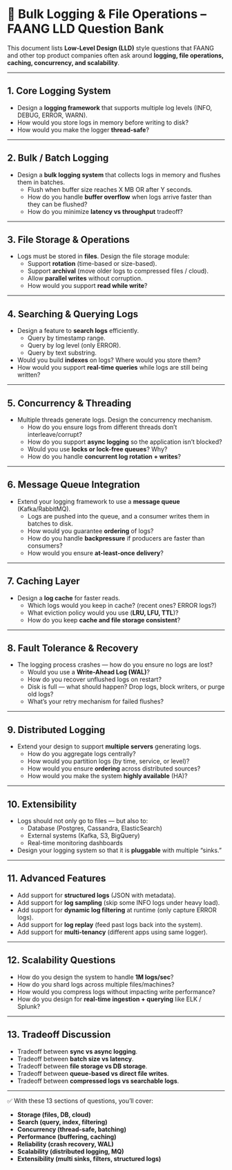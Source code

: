 # 📂 Bulk Logging & File Operations – FAANG LLD Question Bank

This document lists **Low-Level Design (LLD)** style questions that FAANG and other top product companies often ask around **logging, file operations, caching, concurrency, and scalability**.

---

## **1. Core Logging System**
- Design a **logging framework** that supports multiple log levels (INFO, DEBUG, ERROR, WARN).
- How would you store logs in memory before writing to disk?
- How would you make the logger **thread-safe**?

---

## **2. Bulk / Batch Logging**
- Design a **bulk logging system** that collects logs in memory and flushes them in batches.
  - Flush when buffer size reaches X MB OR after Y seconds.
  - How do you handle **buffer overflow** when logs arrive faster than they can be flushed?
  - How do you minimize **latency vs throughput** tradeoff?

---

## **3. File Storage & Operations**
- Logs must be stored in **files**. Design the file storage module:
  - Support **rotation** (time-based or size-based).
  - Support **archival** (move older logs to compressed files / cloud).
  - Allow **parallel writes** without corruption.
  - How would you support **read while write**?

---

## **4. Searching & Querying Logs**
- Design a feature to **search logs** efficiently.
  - Query by timestamp range.
  - Query by log level (only ERROR).
  - Query by text substring.
- Would you build **indexes** on logs? Where would you store them?
- How would you support **real-time queries** while logs are still being written?

---

## **5. Concurrency & Threading**
- Multiple threads generate logs. Design the concurrency mechanism.
  - How do you ensure logs from different threads don’t interleave/corrupt?
  - How do you support **async logging** so the application isn’t blocked?
  - Would you use **locks or lock-free queues**? Why?
  - How do you handle **concurrent log rotation + writes**?

---

## **6. Message Queue Integration**
- Extend your logging framework to use a **message queue** (Kafka/RabbitMQ).
  - Logs are pushed into the queue, and a consumer writes them in batches to disk.
  - How would you guarantee **ordering** of logs?
  - How do you handle **backpressure** if producers are faster than consumers?
  - How would you ensure **at-least-once delivery**?

---

## **7. Caching Layer**
- Design a **log cache** for faster reads.
  - Which logs would you keep in cache? (recent ones? ERROR logs?)
  - What eviction policy would you use (**LRU, LFU, TTL**)?
  - How do you keep **cache and file storage consistent**?

---

## **8. Fault Tolerance & Recovery**
- The logging process crashes — how do you ensure no logs are lost?
  - Would you use a **Write-Ahead Log (WAL)**?
  - How do you recover unflushed logs on restart?
  - Disk is full — what should happen? Drop logs, block writers, or purge old logs?
  - What’s your retry mechanism for failed flushes?

---

## **9. Distributed Logging**
- Extend your design to support **multiple servers** generating logs.
  - How do you aggregate logs centrally?
  - How would you partition logs (by time, service, or level)?
  - How would you ensure **ordering** across distributed sources?
  - How would you make the system **highly available** (HA)?

---

## **10. Extensibility**
- Logs should not only go to files — but also to:
  - Database (Postgres, Cassandra, ElasticSearch)
  - External systems (Kafka, S3, BigQuery)
  - Real-time monitoring dashboards
- Design your logging system so that it is **pluggable** with multiple “sinks.”

---

## **11. Advanced Features**
- Add support for **structured logs** (JSON with metadata).
- Add support for **log sampling** (skip some INFO logs under heavy load).
- Add support for **dynamic log filtering** at runtime (only capture ERROR logs).
- Add support for **log replay** (feed past logs back into the system).
- Add support for **multi-tenancy** (different apps using same logger).

---

## **12. Scalability Questions**
- How do you design the system to handle **1M logs/sec**?
- How do you shard logs across multiple files/machines?
- How would you compress logs without impacting write performance?
- How do you design for **real-time ingestion + querying** like ELK / Splunk?

---

## **13. Tradeoff Discussion**
- Tradeoff between **sync vs async logging**.
- Tradeoff between **batch size vs latency**.
- Tradeoff between **file storage vs DB storage**.
- Tradeoff between **queue-based vs direct file writes**.
- Tradeoff between **compressed logs vs searchable logs**.

---

✅ With these 13 sections of questions, you’ll cover:
- **Storage (files, DB, cloud)**
- **Search (query, index, filtering)**
- **Concurrency (thread-safe, batching)**
- **Performance (buffering, caching)**
- **Reliability (crash recovery, WAL)**
- **Scalability (distributed logging, MQ)**
- **Extensibility (multi sinks, filters, structured logs)**
